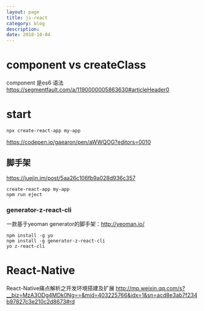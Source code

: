 ```yaml
---
layout: page
title: js-react
category: blog
description: 
date: 2018-10-04
---
```

# component vs createClass
component 是es6 语法
https://segmentfault.com/a/1190000005863630#articleHeader0

# start

    npx create-react-app my-app

https://codepen.io/gaearon/pen/aWWQOG?editors=0010

## 脚手架
https://juejin.im/post/5aa26c106fb9a028d936c357

    create-react-app my-app
    npm run eject 

### generator-z-react-cli
一款基于yeoman generator的脚手架：http://yeoman.io/

    npm install -g yo
    npm install -g generator-z-react-cli
    yo z-react-cli


# React-Native
React-Native痛点解析之开发环境搭建及扩展
http://mp.weixin.qq.com/s?__biz=MzA3ODg4MDk0Ng==&mid=403225766&idx=1&sn=acd8e3ab7f234b97827c3e210c2d8673#rd